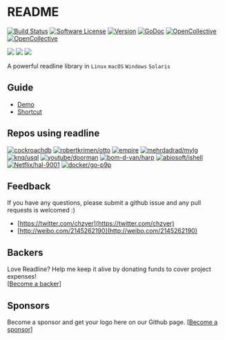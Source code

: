# README

[![Build Status](https://travis-ci.org/chzyer/readline.svg?branch=master)](https://travis-ci.org/chzyer/readline) [![Software License](https://img.shields.io/badge/license-MIT-brightgreen.svg)](https://github.com/logiqai/logiqctl/tree/21d7cfb18f20daa606c2eb00d6236892e77feb04/vendor/github.com/chzyer/readline/LICENSE.md) [![Version](https://img.shields.io/github/tag/chzyer/readline.svg)](https://github.com/chzyer/readline/releases) [![GoDoc](https://godoc.org/github.com/chzyer/readline?status.svg)](https://godoc.org/github.com/chzyer/readline) [![OpenCollective](https://opencollective.com/readline/badge/backers.svg)](./#backers) [![OpenCollective](https://opencollective.com/readline/badge/sponsors.svg)](./#sponsors)

 ![](https://raw.githubusercontent.com/chzyer/readline/assets/logo.png) [![](https://asciinema.org/a/32oseof9mkilg7t7d4780qt4m.png)](https://asciinema.org/a/32oseof9mkilg7t7d4780qt4m) ![](https://raw.githubusercontent.com/chzyer/readline/assets/logo_f.png)

A powerful readline library in `Linux` `macOS` `Windows` `Solaris`

## Guide

* [Demo](https://github.com/logiqai/logiqctl/tree/21d7cfb18f20daa606c2eb00d6236892e77feb04/vendor/github.com/chzyer/readline/example/readline-demo/readline-demo.go)
* [Shortcut](https://github.com/logiqai/logiqctl/tree/21d7cfb18f20daa606c2eb00d6236892e77feb04/vendor/github.com/chzyer/readline/doc/shortcut.md)

## Repos using readline

[![cockroachdb](https://img.shields.io/github/stars/cockroachdb/cockroach.svg?label=cockroachdb/cockroach)](https://github.com/cockroachdb/cockroach) [![robertkrimen/otto](https://img.shields.io/github/stars/robertkrimen/otto.svg?label=robertkrimen/otto)](https://github.com/robertkrimen/otto) [![empire](https://img.shields.io/github/stars/remind101/empire.svg?label=remind101/empire)](https://github.com/remind101/empire) [![mehrdadrad/mylg](https://img.shields.io/github/stars/mehrdadrad/mylg.svg?label=mehrdadrad/mylg)](https://github.com/mehrdadrad/mylg) [![knq/usql](https://img.shields.io/github/stars/knq/usql.svg?label=knq/usql)](https://github.com/knq/usql) [![youtube/doorman](https://img.shields.io/github/stars/youtube/doorman.svg?label=youtube/doorman)](https://github.com/youtube/doorman) [![bom-d-van/harp](https://img.shields.io/github/stars/bom-d-van/harp.svg?label=bom-d-van/harp)](https://github.com/bom-d-van/harp) [![abiosoft/ishell](https://img.shields.io/github/stars/abiosoft/ishell.svg?label=abiosoft/ishell)](https://github.com/abiosoft/ishell) [![Netflix/hal-9001](https://img.shields.io/github/stars/Netflix/hal-9001.svg?label=Netflix/hal-9001)](https://github.com/Netflix/hal-9001) [![docker/go-p9p](https://img.shields.io/github/stars/docker/go-p9p.svg?label=docker/go-p9p)](https://github.com/docker/go-p9p)

## Feedback

If you have any questions, please submit a github issue and any pull requests is welcomed :\)

* [https://twitter.com/chzyer](https://twitter.com/chzyer)
* [http://weibo.com/2145262190](http://weibo.com/2145262190)

## Backers

Love Readline? Help me keep it alive by donating funds to cover project expenses!  
 \[[Become a backer](https://opencollective.com/readline#backer)\]

## Sponsors

Become a sponsor and get your logo here on our Github page. \[[Become a sponsor](https://opencollective.com/readline#sponsor)\]

